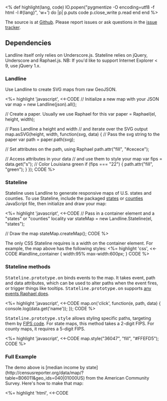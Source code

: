 <%
  def highlight(lang, code)
    IO.popen("pygmentize -O encoding=utf8 -f html -l #{lang}", 'w+') do |p|
      p.puts code
      p.close_write
      p.read
    end
  end
%>

The source is at [Github](https://github.com/propublica/landline). Please report issues or ask questions in the [issue tracker](https://github.com/propublica/landline/issues).

## Dependencies

Landline itself only relies on Underscore.js. Stateline relies on jQuery, Underscore and Raphael.js. NB: If you'd like to support Internet Explorer < 9, use jQuery 1.x.

### Landline

Use Landline to create SVG maps from raw GeoJSON.

<%= highlight 'javascript', <<-CODE
// Initialize a new map with your JSON
var map = new Landline(json).all();

// Create a paper. Usually we use Raphael for this
var paper = Raphael(el, height, width);

// Pass Landline a height and width
// and iterate over the SVG output
map.asSVG(height, width, function(svg, data) {
  // Pass the svg string to the paper
  var path = paper.path(svg);

  // Set attributes on the path, using Raphael
  path.attr("fill", "#cecece");

  // Access attributes in your data
  // and use them to style your map
  var fips = data.get("s");
  // Color Louisiana green
  if (fips === "22") {
    path.attr("fill", "green");
  }
});
CODE
%>

### Stateline

Stateline uses Landline to generate responsive maps of U.S. states and counties. To use Stateline, include the packaged <a href="https://github.com/propublica/landline/blob/master/public/javascripts/states/states_packaged.js">states</a> or <a href="https://github.com/propublica/landline/blob/master/public/javascripts/counties/counties_packaged.js">counties</a> JavaScript file, then initialize and draw your map:

<%= highlight 'javascript', <<-CODE
// Pass in a container element and a "states" or "counties" locality
var stateMap = new Landline.Stateline(el, "states");

// Draw the map
stateMap.createMap();
CODE
%>

The only CSS Stateline requires is a width on the container element.
For example, the map above has the following styles:
<%= highlight 'css', <<-CODE
  #landline_container {
    width:95%
    max-width:600px;
  }
CODE
%>

### Stateline methods

<tt>Stateline.prototype.on</tt> binds events to the map. It takes event, path and data attributes, which can be used to alter paths when the event fires, or trigger things like tooltips. <tt>Stateline.prototype.on</tt> supports <a href="http://raphaeljs.com/reference.html">any events Raphael does</a>.

<%= highlight 'javascript', <<-CODE
map.on('click', function(e, path, data) {
    console.log(data.get('name'));
});
CODE
%>

<tt>Stateline.prototype.style</tt> allows styling specific paths, targeting them by [FIPS code](http://en.wikipedia.org/wiki/Federal_Information_Processing_Standards). For state maps, this method takes a 2-digit FIPS. For county maps, it requires a 5-digit FIPS.

<%= highlight 'javascript', <<-CODE
map.style("36047", "fill", "#FFEFD5");
CODE
%>

### Full Example

<div id="full_example"></div>
The demo above is [median income by state](http://censusreporter.org/data/map/?table=B06011&geo_ids=040|01000US) from the American Community Survey. Here's how to make that map:

<%= highlight 'html', <<-CODE
<!doctype html>
<html>
  <style>
    #landline_container {
      width:95%;
      max-width:600px;
    }
    #landline_tooltip {
      position:absolute;
      background:rgba(222, 222, 222, 0.95);
      z-index:999999;
      font-family: Helvetica, Arial, sans-serif;
      font-weight:bold;
      font-size:12px;
      padding:5px;
      border-radius:2px;
      box-shadow:0 0 5px #444;
      display:none;
    }
    #landline_tooltip h2 {
      margin:0;
      padding:0;
      font-size:14px;
    }
    .tooltip_sub {
      font-size:12px;
      font-weight:normal;
      display:inline-block;
      line-height:14px;
    }
  </style>
  <!-- Bring your own copy of jQuery/Underscore/Raphael here -->
  <!-- To support IE < 9, include jQuery 1.x -->

  <!-- Load the states package -->
  <script src="public/javascripts/states/states_packaged.js"></script>

  <!-- Load Landline and Stateline -->
  <script src="public/javascripts/landline.js"></script>
  <script src="public/javascripts/landline.stateline.js"></script>
  
  <!-- Create a tooltip container -->
  <script type="text/jst" id="landline_tooltip_tmpl">
    <h2>{{= n }}</h2>
    <span class="tooltip_sub">
      Median income<br>
      ${{= med_income }}
      <span class='tooltip_moe'><br>± ${{= moe }}</span>
    </span>
  </script>

  <!-- Census median income data, via http://censusreporter.org/data/map/?table=B06011&geo_ids=040|01000US -->
  <script>
    var census = {"01":["Alabama",21830,266],"02":["Alaska",29932,1140],"04":["Arizona",25307,247],"05":["Arkansas",21529,201],"06":["California",25971,104],"08":["Colorado",29237,430],"09":["Connecticut",31920,247],"10":["Delaware",28405,921],"11":["District of Columbia",38014,1708],"12":["Florida",23387,172],"13":["Georgia",24682,253],"15":["Hawaii",29786,621],"16":["Idaho",22166,317],"17":["Illinois",27301,120],"18":["Indiana",24801,269],"19":["Iowa",26717,254],"20":["Kansas",26299,284],"21":["Kentucky",21871,186],"22":["Louisiana",22416,215],"23":["Maine",24367,496],"24":["Maryland",34564,457],"25":["Massachusetts",31016,231],"26":["Michigan",23938,206],"27":["Minnesota",30094,193],"28":["Mississippi",20206,292],"29":["Missouri",23933,251],"30":["Montana",23536,553],"31":["Nebraska",26450,308],"32":["Nevada",26328,314],"33":["New Hampshire",30651,420],"34":["New Jersey",32158,208],"35":["New Mexico",22775,364],"36":["New York",28449,247],"37":["North Carolina",23946,258],"38":["North Dakota",29326,721],"39":["Ohio",24778,170],"40":["Oklahoma",23460,298],"41":["Oregon",24445,303],"42":["Pennsylvania",25874,144],"44":["Rhode Island",26840,524],"45":["South Carolina",22451,260],"46":["South Dakota",25866,439],"47":["Tennessee",22570,265],"48":["Texas",25227,122],"49":["Utah",25043,402],"50":["Vermont",26323,492],"51":["Virginia",30322,193],"53":["Washington",29109,337],"54":["West Virginia",21494,268],"55":["Wisconsin",26668,179],"56":["Wyoming",26778,725]};
  </script>

  <body>
    <div id="landline_container"></div>
    <script>
      $(function() {
        // Initialize the map
        var map = new Landline.Stateline("#landline_container", "states");
        
        // Set up the tooltip template
        var tmpl = _.template($("#landline_tooltip_tmpl").html());

        // Add tooltips, and cache the existing style
        // to put it back in place on mouseout
        map.on('mouseover', function(e, path, data) {
          data.existingStyle = (data.existingStyle || {});
          data.existingStyle["fill"]        = path.attr("fill");
          data.existingStyle["strokeWidth"] = path.attr("stroke-width");
          path.attr("fill", "#999").attr("stroke-width", 1);
        });

        map.on('mousemove', function(e, path, data) {
          $("#landline_tooltip").html(tmpl({
              n          : data.get('n'), 
              med_income : commaDelimit(census[data.fips][1]), 
              moe        : census[data.fips][2]
            })).css("left", e.pageX + 20).css("top", e.pageY + 20).show();
        });

        map.on('mouseout', function(e, path, data) {
          $("#landline_tooltip").hide();
          _(data.existingStyle).each(function(v, k) {
            path.attr(k, v);
          });
        });

        // Census data convenience functions
        var incomeColor = function(income) {
          if (income < 23768) return "rgb(237,248,233)";
          if (income < 27329) return "rgb(186,228,179)";
          if (income < 30891) return "rgb(116,196,118)";
          if (income < 34452) return "rgb(49,163,84)";
          return "rgb(0,109,44)";
        };

        var commaDelimit = function(a){
          return _.isNumber(a) ? a.toString().replace(/(\d)(?=(\d\d\d)+(?!\d))/g,"$1,") : "";
        };

        // Color states by income level
        _(census).each(function(ary, fips) {
          map.style(fips, "fill", incomeColor(ary[1]));
        })

        // Draw the map
        map.createMap();
      });
    </script>

    <div id="landline_tooltip"></div>
  </body>
</html>
CODE
%>

## License

Copyright (c) 2014, ProPublica

Permission is hereby granted, free of charge, to any person obtaining a copy
of this software and associated documentation files (the "Software"), to deal
in the Software without restriction, including without limitation the rights
to use, copy, modify, merge, publish, distribute, sublicense, and/or sell
copies of the Software, and to permit persons to whom the Software is furnished
to do so, subject to the following conditions:

The above copyright notice and this permission notice shall be included in all
copies or substantial portions of the Software.

THE SOFTWARE IS PROVIDED "AS IS", WITHOUT WARRANTY OF ANY KIND, EXPRESS OR
IMPLIED, INCLUDING BUT NOT LIMITED TO THE WARRANTIES OF MERCHANTABILITY,
FITNESS FOR A PARTICULAR PURPOSE AND NONINFRINGEMENT. IN NO EVENT SHALL THE
AUTHORS OR COPYRIGHT HOLDERS BE LIABLE FOR ANY CLAIM, DAMAGES OR OTHER
LIABILITY, WHETHER IN AN ACTION OF CONTRACT, TORT OR OTHERWISE, ARISING
FROM, OUT OF OR IN CONNECTION WITH THE SOFTWARE OR THE USE OR OTHER DEALINGS
IN THE SOFTWARE.

_Landline is a project of ProPublica._
